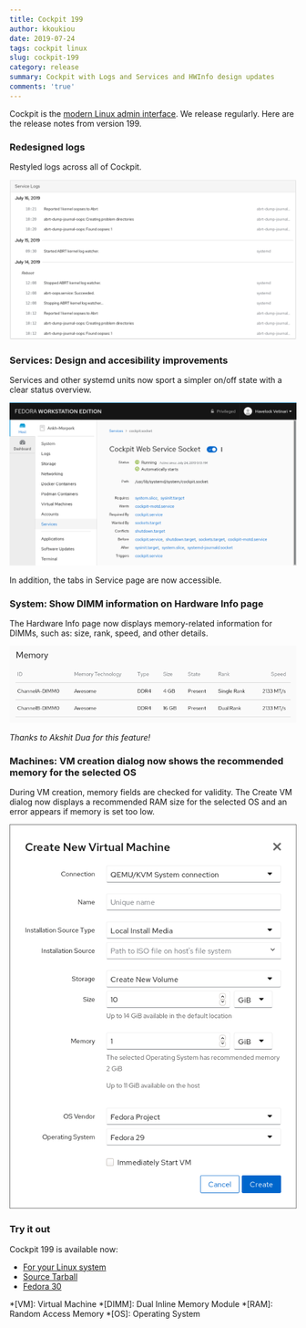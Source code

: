 ```yaml
---
title: Cockpit 199
author: kkoukiou
date: 2019-07-24
tags: cockpit linux
slug: cockpit-199
category: release
summary: Cockpit with Logs and Services and HWInfo design updates
comments: 'true'
---
```


Cockpit is the [modern Linux admin interface](https://cockpit-project.org/). We
release regularly.  Here are the release notes from version 199.

### Redesigned logs

Restyled logs across all of Cockpit.

![service-logs](/images/service-logs.png)

### Services: Design and accesibility improvements

Services and other systemd units now sport a simpler on/off state with a clear status overview.

![service-details](/images/service-details.png)

In addition, the tabs in Service page are now accessible.

### System: Show DIMM information on Hardware Info page

The Hardware Info page now displays memory-related information for DIMMs, such as: size, rank, speed, and other details.

![dimm-memory](/images/dimm-hwinfo.png)

_Thanks to Akshit Dua for this feature!_

### Machines: VM creation dialog now shows the recommended memory for the selected OS

During VM creation, memory fields are checked for validity. The Create VM dialog now displays a recommended RAM size for the selected OS and an error appears if memory is set too low.

![memory-for-os](/images/recommended-memory-os.png)

### Try it out

Cockpit 199 is available now:

 * [For your Linux system](https://cockpit-project.org/running.html)
 * [Source Tarball](https://github.com/cockpit-project/cockpit/releases/tag/199)
 * [Fedora 30](https://bodhi.fedoraproject.org/updates/FEDORA-2019-d73df27df4)

*[VM]: Virtual Machine
*[DIMM]: Dual Inline Memory Module
*[RAM]: Random Access Memory
*[OS]: Operating System
